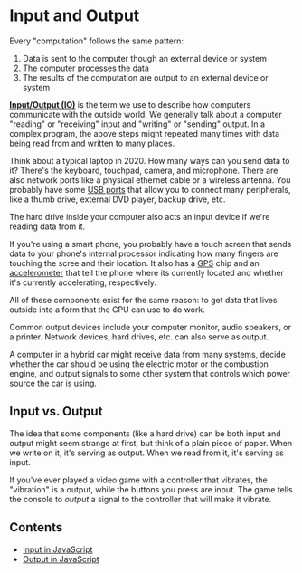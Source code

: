 # Input and Output

Every "computation" follows the same pattern:

1. Data is sent to the computer though an external device or system
1. The computer processes the data
1. The results of the computation are output to an external device or system

**[Input/Output (IO)][wiki-input-output]** is the term we use to describe how computers communicate with the outside world. We generally talk about a computer "reading" or "receiving" input and "writing" or "sending" output. In a complex program, the above steps might repeated many times with data being read from and written to many places.

Think about a typical laptop in 2020. How many ways can you send data to it? There's the keyboard, touchpad, camera, and microphone. There are also network ports like a physical ethernet cable or a wireless antenna. You probably have some [USB ports][wiki-USB] that allow you to connect many peripherals, like a thumb drive, external DVD player, backup drive, etc.

The hard drive inside your computer also acts an input device if we're reading data from it.

If you're using a smart phone, you probably have a touch screen that sends data to your phone's internal processor indicating how many fingers are touching the scree and their location. It also has a [GPS][wiki-GPS] chip and an [accelerometer][wiki-accelerometer] that tell the phone where its currently located and whether it's currently accelerating, respectively.

All of these components exist for the same reason: to get data that lives outside into a form that the CPU can use to do work.

Common output devices include your computer monitor, audio speakers, or a printer. Network devices, hard drives, etc. can also serve as output.

A computer in a hybrid car might receive data from many systems, decide whether the car should be using the electric motor or the combustion engine, and output signals to some other system that controls which power source the car is using.

## Input vs. Output

The idea that some components (like a hard drive) can be both input and output might seem strange at first, but think of a plain piece of paper. When we write on it, it's serving as output. When we read from it, it's serving as input.

If you've ever played a video game with a controller that vibrates, the "vibration" is a output, while the buttons you press are input. The game tells the console to *output* a signal to the controller that will make it vibrate.

## Contents

- [Input in JavaScript](./Input.md)
- [Output in JavaScript](./Output.md)

[wiki-input-output]: https://en.wikipedia.org/wiki/Input/output
[wiki-USB]: https://en.wikipedia.org/wiki/USB
[wiki-GPS]: https://en.wikipedia.org/wiki/Global_Positioning_System
[wiki-accelerometer]: https://en.wikipedia.org/wiki/Accelerometer
